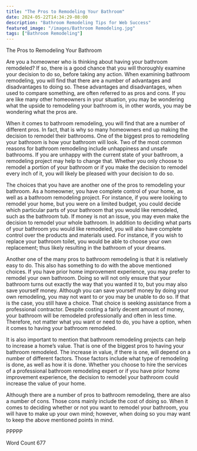 ```yaml
---
title: "The Pros to Remodeling Your Bathroom"
date: 2024-05-22T14:34:29-08:00
description: "Bathroom Remodeling Tips for Web Success"
featured_image: "/images/Bathroom Remodeling.jpg"
tags: ["Bathroom Remodeling"]
---
```


The Pros to Remodeling Your Bathroom

Are you a homeowner who is thinking about having your bathroom remodeled?  If so, there is a good chance that you will thoroughly examine your decision to do so, before taking any action.  When examining bathroom remodeling, you will find that there are a number of advantages and disadvantages to doing so.  These advantages and disadvantages, when used to compare something, are often referred to as pros and cons.  If you are like many other homeowners in your situation, you may be wondering what the upside to remodeling your bathroom is, in other words, you may be wondering what the pros are.  

When it comes to bathroom remodeling, you will find that are a number of different pros. In fact, that is why so many homeowners end up making the decision to remodel their bathrooms.  One of the biggest pros to remodeling your bathroom is how your bathroom will look. Two of the most common reasons for bathroom remodeling include unhappiness and unsafe bathrooms.  If you are unhappy with the current state of your bathroom, a remodeling project may help to change that.  Whether you only choose to remodel a portion of your bathroom or if you make the decision to remodel every inch of it, you will likely be pleased with your decision to do so.

The choices that you have are another one of the pros to remodeling your bathroom. As a homeowner, you have complete control of your home, as well as a bathroom remodeling project.  For instance, if you were looking to remodel your home, but you were on a limited budget, you could decide which particular parts of your bathroom that you would like remodeled, such as the bathroom tub.  If money is not an issue, you may even make the decision to remodel your whole bathroom.  In addition to deciding what parts of your bathroom you would like remodeled, you will also have complete control over the products and materials used. For instance, if you wish to replace your bathroom toilet, you would be able to choose your own replacement; thus likely resulting in the bathroom of your dreams.

Another one of the many pros to bathroom remodeling is that it is relatively easy to do. This also has something to do with the above mentioned choices.  If you have prior home improvement experience, you may prefer to remodel your own bathroom.  Doing so will not only ensure that your bathroom turns out exactly the way that you wanted it to, but you may also save yourself money.   Although you can save yourself money by doing your own remodeling, you may not want to or you may be unable to do so. If that is the case, you still have a choice.  That choice is seeking assistance from a professional contractor. Despite costing a fairly decent amount of money, your bathroom will be remodeled professionally and often in less time.  Therefore, not matter what you want or need to do, you have a option, when it comes to having your bathroom remodeled.

It is also important to mention that bathroom remodeling projects can help to increase a home’s value.  That is one of the biggest pros to having your bathroom remodeled.  The increase in value, if there is one, will depend on a number of different factors. Those factors include what type of remodeling is done, as well as how it is done. Whether you choose to hire the services of a professional bathroom remodeling expert or if you have prior home improvement experience, the decision to remodel your bathroom could increase the value of your home.

Although there are a number of pros to bathroom remodeling, there are also a number of cons. Those cons mainly include the cost of doing so. When it comes to deciding whether or not you want to remodel your bathroom, you will have to make up your own mind; however, when doing so you may want to keep the above mentioned points in mind.

PPPPP

Word Count 677

